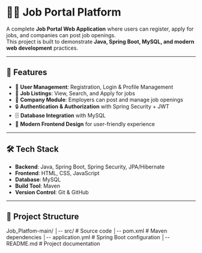 # 🧑‍💼 Job Portal Platform

A complete **Job Portal Web Application** where users can register, apply for jobs, and companies can post job openings.  
This project is built to demonstrate **Java, Spring Boot, MySQL, and modern web development** practices.  

---

## 🚀 Features
- 👤 **User Management**: Registration, Login & Profile Management  
- 💼 **Job Listings**: View, Search, and Apply for jobs  
- 🏢 **Company Module**: Employers can post and manage job openings  
- 🔒 **Authentication & Authorization** with Spring Security + JWT  
- 🗄 **Database Integration** with MySQL  
- 🎨 **Modern Frontend Design** for user-friendly experience  

---

## 🛠️ Tech Stack
- **Backend**: Java, Spring Boot, Spring Security, JPA/Hibernate
- **Frontend**: HTML, CSS, JavaScript    
- **Database**: MySQL  
- **Build Tool**: Maven  
- **Version Control**: Git & GitHub  

---

## 📂 Project Structure
Job_Platfom-main/
│-- src/ # Source code
│-- pom.xml # Maven dependencies
│-- application.yml # Spring Boot configuration
│-- README.md # Project documentation
